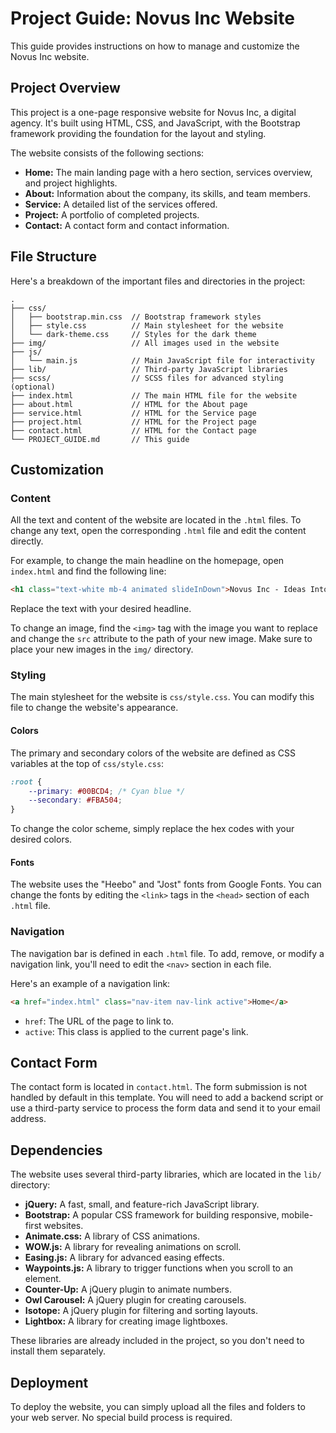 # Project Guide: Novus Inc Website

This guide provides instructions on how to manage and customize the Novus Inc website.

## Project Overview

This project is a one-page responsive website for Novus Inc, a digital agency. It's built using HTML, CSS, and JavaScript, with the Bootstrap framework providing the foundation for the layout and styling.

The website consists of the following sections:

*   **Home:** The main landing page with a hero section, services overview, and project highlights.
*   **About:** Information about the company, its skills, and team members.
*   **Service:** A detailed list of the services offered.
*   **Project:** A portfolio of completed projects.
*   **Contact:** A contact form and contact information.

## File Structure

Here's a breakdown of the important files and directories in the project:

```
.
├── css/
│   ├── bootstrap.min.css  // Bootstrap framework styles
│   ├── style.css          // Main stylesheet for the website
│   └── dark-theme.css     // Styles for the dark theme
├── img/                   // All images used in the website
├── js/
│   └── main.js            // Main JavaScript file for interactivity
├── lib/                   // Third-party JavaScript libraries
├── scss/                  // SCSS files for advanced styling (optional)
├── index.html             // The main HTML file for the website
├── about.html             // HTML for the About page
├── service.html           // HTML for the Service page
├── project.html           // HTML for the Project page
├── contact.html           // HTML for the Contact page
└── PROJECT_GUIDE.md       // This guide
```

## Customization

### Content

All the text and content of the website are located in the `.html` files. To change any text, open the corresponding `.html` file and edit the content directly.

For example, to change the main headline on the homepage, open `index.html` and find the following line:

```html
<h1 class="text-white mb-4 animated slideInDown">Novus Inc - Ideas Into Action</h1>
```

Replace the text with your desired headline.

To change an image, find the `<img>` tag with the image you want to replace and change the `src` attribute to the path of your new image. Make sure to place your new images in the `img/` directory.

### Styling

The main stylesheet for the website is `css/style.css`. You can modify this file to change the website's appearance.

#### Colors

The primary and secondary colors of the website are defined as CSS variables at the top of `css/style.css`:

```css
:root {
    --primary: #00BCD4; /* Cyan blue */
    --secondary: #FBA504;
}
```

To change the color scheme, simply replace the hex codes with your desired colors.

#### Fonts

The website uses the "Heebo" and "Jost" fonts from Google Fonts. You can change the fonts by editing the `<link>` tags in the `<head>` section of each `.html` file.

### Navigation

The navigation bar is defined in each `.html` file. To add, remove, or modify a navigation link, you'll need to edit the `<nav>` section in each file.

Here's an example of a navigation link:

```html
<a href="index.html" class="nav-item nav-link active">Home</a>
```

*   `href`: The URL of the page to link to.
*   `active`: This class is applied to the current page's link.

## Contact Form

The contact form is located in `contact.html`. The form submission is not handled by default in this template. You will need to add a backend script or use a third-party service to process the form data and send it to your email address.

## Dependencies

The website uses several third-party libraries, which are located in the `lib/` directory:

*   **jQuery:** A fast, small, and feature-rich JavaScript library.
*   **Bootstrap:** A popular CSS framework for building responsive, mobile-first websites.
*   **Animate.css:** A library of CSS animations.
*   **WOW.js:** A library for revealing animations on scroll.
*   **Easing.js:** A library for advanced easing effects.
*   **Waypoints.js:** A library to trigger functions when you scroll to an element.
*   **Counter-Up:** A jQuery plugin to animate numbers.
*   **Owl Carousel:** A jQuery plugin for creating carousels.
*   **Isotope:** A jQuery plugin for filtering and sorting layouts.
*   **Lightbox:** A library for creating image lightboxes.

These libraries are already included in the project, so you don't need to install them separately.

## Deployment

To deploy the website, you can simply upload all the files and folders to your web server. No special build process is required.
